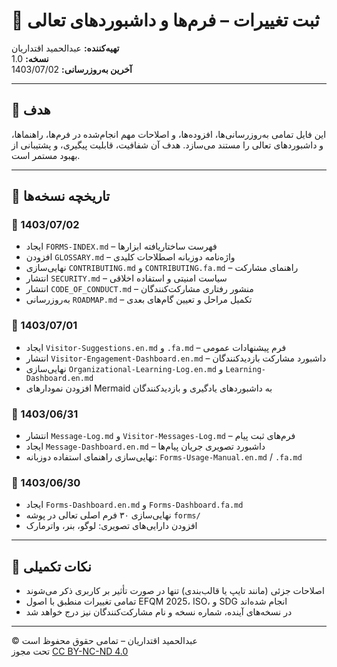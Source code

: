 # 📅 ثبت تغییرات – فرم‌ها و داشبوردهای تعالی  
**تهیه‌کننده:** عبدالحمید اقتداریان  
**نسخه:** 1.0  
**آخرین به‌روزرسانی:** 1403/07/02  

---

## 🎯 هدف

این فایل تمامی به‌روزرسانی‌ها، افزوده‌ها، و اصلاحات مهم انجام‌شده در فرم‌ها، راهنماها، و داشبوردهای تعالی را مستند می‌سازد. هدف آن شفافیت، قابلیت پیگیری، و پشتیبانی از بهبود مستمر است.

---

## 📝 تاریخچه نسخه‌ها

### 🔹 1403/07/02  
- ایجاد `FORMS-INDEX.md` – فهرست ساختاریافته ابزارها  
- افزودن `GLOSSARY.md` – واژه‌نامه دو‌زبانه اصطلاحات کلیدی  
- نهایی‌سازی `CONTRIBUTING.md` و `CONTRIBUTING.fa.md` – راهنمای مشارکت  
- انتشار `SECURITY.md` – سیاست امنیتی و استفاده اخلاقی  
- انتشار `CODE_OF_CONDUCT.md` – منشور رفتاری مشارکت‌کنندگان  
- به‌روزرسانی `ROADMAP.md` – تکمیل مراحل و تعیین گام‌های بعدی

### 🔹 1403/07/01  
- ایجاد `Visitor-Suggestions.en.md` و `.fa.md` – فرم پیشنهادات عمومی  
- انتشار `Visitor-Engagement-Dashboard.en.md` – داشبورد مشارکت بازدیدکنندگان  
- نهایی‌سازی `Organizational-Learning-Log.en.md` و `Learning-Dashboard.en.md`  
- افزودن نمودارهای Mermaid به داشبوردهای یادگیری و بازدیدکنندگان

### 🔹 1403/06/31  
- انتشار `Message-Log.md` و `Visitor-Messages-Log.md` – فرم‌های ثبت پیام  
- ایجاد `Message-Dashboard.en.md` – داشبورد تصویری جریان پیام‌ها  
- نهایی‌سازی راهنمای استفاده دو‌زبانه: `Forms-Usage-Manual.en.md` / `.fa.md`

### 🔹 1403/06/30  
- ایجاد `Forms-Dashboard.en.md` و `Forms-Dashboard.fa.md`  
- نهایی‌سازی ۳۰ فرم اصلی تعالی در پوشه `forms/`  
- افزودن دارایی‌های تصویری: لوگو، بنر، واترمارک

---

## 📌 نکات تکمیلی

- اصلاحات جزئی (مانند تایپ یا قالب‌بندی) تنها در صورت تأثیر بر کاربری ذکر می‌شوند  
- تمامی تغییرات منطبق با اصول EFQM 2025، ISO، و SDG انجام شده‌اند  
- در نسخه‌های آینده، شماره نسخه و نام مشارکت‌کنندگان نیز درج خواهد شد

---

© عبدالحمید اقتداریان – تمامی حقوق محفوظ است  
تحت مجوز [CC BY-NC-ND 4.0](https://creativecommons.org/licenses/by-nc-nd/4.0/)
